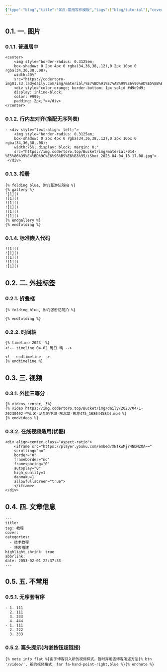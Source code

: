 ```yaml
---
{"type":"blog","title":"015-常用写作模板","tags":["blog/tutorial"],"cover":null,"categories":["技术教程","博客搭建"],"highlight_shrink":false,"toc_expand":true,"abbrlink":"70c5d4ac","establish":"2023-04-04 19:13:30","dg-publish":true,"permalink":"/Blog/015-常用写作模板/","dgPassFrontmatter":true,"noteIcon":"","created":"2025-02-21T11:01:33.133+08:00","updated":"2025-03-03T20:50:58.213+08:00"}
---
```



<!-- [toc] -->
## 0.1. 一. 图片
### 0.1.1. 普通居中
```
<center>
    <img style="border-radius: 0.3125em;
    box-shadow: 0 2px 4px 0 rgba(34,36,38,.12),0 2px 10px 0 rgba(34,36,38,.08);
    width:40%" 
    src="https://codertoro-img01.s3.ladydaily.com/img/material/%E7%BD%91%E7%AB%99%E6%90%AD%E5%BB%BA.jpg">
    <div style="color:orange; border-bottom: 1px solid #d9d9d9;
    display: inline-block;
    color: #999;
    padding: 2px;"></div>
</center>
```

### 0.1.2. 行内左对齐(搭配无序列表)
```
- <div style="text-align: left;">
    <img style="border-radius: 0.3125em;
    box-shadow: 0 2px 4px 0 rgba(34,36,38,.12),0 2px 10px 0 rgba(34,36,38,.08);
    width:75%; display: block; margin: 0;" 
    src="https://img.codertoro.top/Bucket/img/material/014-%E5%86%99%E4%BD%9C%E6%96%B9%E6%B3%95/iShot_2023-04-04_18.17.08.jpg">
 </div>
```

### 0.1.3. 相册
```
{% folding blue, 附几张游记随拍 %}
{% gallery %}
![1]()
![1]()
![1]()
![1]()
![1]()
![1]()
{% endgallery %}
{% endfolding %}
```

### 0.1.4. 标准嵌入代码
```
![1]()
![1]()
![1]()
![1]()
![1]()
```

## 0.2. 二. 外挂标签
### 0.2.1. 折叠框
```
{% folding blue, 附几张游记随拍 %}

{% endfolding %}
```
### 0.2.2. 时间轴
```
{% timeline 2023  %}
<!-- timeline 04-02 周日 晴 -->

<!-- endtimeline -->
{% endtimeline %}
```

## 0.3. 三. 视频
### 0.3.1. 外挂三等分
```
{% videos center, 3%}
{% video https://img.codertoro.top/Bucket/img/daily/2023/04/1-20230402-中山区-龙与地下城-东北菜-东港475_1680445834.mp4 %}
{% endvideos %}
```
### 0.3.2. 在线视频适用(优酷)
```
<div align=center class="aspect-ratio">
    <iframe src="https://player.youku.com/embed/XNTkwMjY4NDM2OA==" 
    scrolling="no" 
    border="0" 
    frameborder="no" 
    framespacing="0" 
    autoplay="0"
    high_quality=1
    danmaku=1 
    allowfullscreen="true"> 
    </iframe>
</div>
```

## 0.4. 四. 文章信息
```
---
title: 
tag: 教程
cover: 
categories:
  - 技术教程
  - 博客搭建
highlight_shrink: true
abbrlink: 
date: 2053-02-01 22:37:33
---
```

## 0.5. 五. 不常用
### 0.5.1. 无序套有序
```
- 1. 111
  2. 111
  3. 333
  4. 444
- 1. 111
  2. 222
  3. 333
```
### 0.5.2. 篇头提示(内嵌按钮超链接)
```
{% note info flat %}由于博客引入新的视频样式，暂时弃用该博客所述方法{% btn '/video/', 新的视频格式, far fa-hand-point-right,blue %}{% endnote %}
```